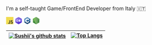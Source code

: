 I'm a self-taught Game/FrontEnd Developer from Italy 🇮🇹

<code><img height="20" alt="javascript" src="https://raw.githubusercontent.com/github/explore/80688e429a7d4ef2fca1e82350fe8e3517d3494d/topics/javascript/javascript.png"></code>
<code><img height="20" alt="csharp" src="https://raw.githubusercontent.com/github/explore/80688e429a7d4ef2fca1e82350fe8e3517d3494d/topics/csharp/csharp.png"></code>
<code><img height="20" alt="cpp" src="https://raw.githubusercontent.com/github/explore/5c058a388828bb5fde0bcafd4bc867b5bb3f26f3/topics/cpp/cpp.png"></code>
<code><img height="20" alt="nodejs" src="https://raw.githubusercontent.com/github/explore/80688e429a7d4ef2fca1e82350fe8e3517d3494d/topics/nodejs/nodejs.png"></code>    


| <a href="https://github.com/sushiistellar/github-readme-stats"><img align="center" src="https://github-readme-stats.vercel.app/api?username=sushiistellar&show_icons=true&include_all_commits=true&theme=buefy&hide_border=true" alt="Sushii's github stats" /></a> | [![Top Langs](https://github-readme-stats.vercel.app/api/top-langs/?username=sushiistellar)](https://github.com/sushiistellar/github-readme-stats) |
| ------------- | ------------- |
